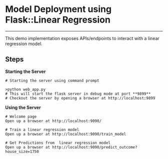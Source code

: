 # Model Deployment using Flask::Linear Regression
---

This demo implementation exposes APIs/endpoints to interact with a linear regression model.


## Steps

__Starting the Server__
```
# Starting the server using command prompt

>python web_app.py
# This will start the flask server in debug mode at port **9899**
# Checkout the server by opening a browser at http://localhost:9899
```

__Using the Server__
```
# Welcome page
Open up a browser at http://localhost:9090/

# Train a linear regression model
Open up a browser at http://localhost:9090/train_model

# Get Predictions from  linear regression model
Open up a browser at http://localhost:9090/predict_outcome?house_size=1750
```